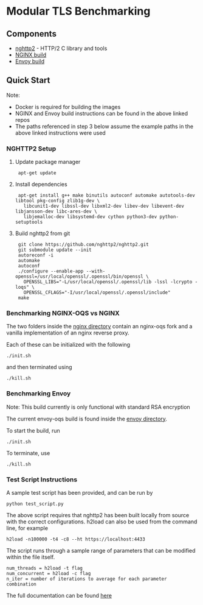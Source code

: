 # Modular TLS Benchmarking

## Components

- [nghttp2](https://github.com/nghttp2/nghttp2) - HTTP/2 C library and tools
- [NGINX build](https://github.com/Post-Quantum-Mesh/nginx-oqs)
- [Envoy build](https://github.com/Post-Quantum-Mesh/envoy-oqs)

## Quick Start

Note: 
- Docker is required for building the images
- NGINX and Envoy build instructions can be found in the above linked repos
- The paths referenced in step 3 below assume the example paths in the above linked instructions were used

### NGHTTP2 Setup

1. Update package manager

        apt-get update

2. Install dependencies

        apt-get install g++ make binutils autoconf automake autotools-dev libtool pkg-config zlib1g-dev \
          libcunit1-dev libssl-dev libxml2-dev libev-dev libevent-dev libjansson-dev libc-ares-dev \
          libjemalloc-dev libsystemd-dev cython python3-dev python-setuptools

3. Build nghttp2 from git

        git clone https://github.com/nghttp2/nghttp2.git
        git submodule update --init
        autoreconf -i
        automake
        autoconf
        ./configure --enable-app --with-openssl=/usr/local/openssl/.openssl/bin/openssl \
          OPENSSL_LIBS="-L/usr/local/openssl/.openssl/lib -lssl -lcrypto -loqs" \
          OPENSSL_CFLAGS="-I/usr/local/openssl/.openssl/include"
        make


### Benchmarking NGINX-OQS vs NGINX

The two folders inside the [nginx directory](https://github.com/Post-Quantum-Mesh/benchmarking/tree/main/nginx) contain an nginx-oqs fork and a vanilla implementation of an nginx reverse proxy.

Each of these can be initialized with the following

    ./init.sh
        
and then terminated using

    ./kill.sh


### Benchmarking Envoy

Note: This build currently is only functional with standard RSA encryption

The current envoy-oqs build is found inside the [envoy directory](https://github.com/Post-Quantum-Mesh/benchmarking/tree/main/envoy).

To start the build, run

    ./init.sh
    
To terminate, use

    ./kill.sh


### Test Script Instructions

A sample test script has been provided, and can be run by

    python test_script.py
    
The above script requires that nghttp2 has been built locally from source with the correct configurations. h2load can also be used from the command line, for example

    h2load -n100000 -t4 -c8 --ht https://localhost:4433

The script runs through a sample range of parameters that can be modified within the file itself.

    num_threads = h2load -t flag
    num_concurrent = h2load -c flag
    n_iter = number of iterations to average for each parameter combination

The full documentation can be found [here](https://nghttp2.org/documentation/h2load.1.html)
